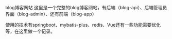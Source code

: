 blog博客网站
这里是一个完整的blog博客网站，有后端（blog-api）、后端管理员界面（blog-admin）、还有前端（blog-app）

使用的技术有springboot、mybatis-plus、redis、Vue还有一些功能需要优化等，在这里做一个记录。
